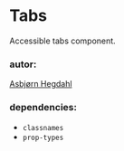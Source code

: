 # Tabs

Accessible tabs component.

### autor:

[Asbjørn Hegdahl](mailto:asbjorn.hegdahl@creuna.no)

### dependencies:

- `classnames`
- `prop-types`
